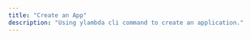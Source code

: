 ```yaml
---
title: "Create an App"
description: "Using ylambda cli command to create an application."
---
```

